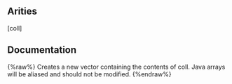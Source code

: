 ## Arities
[coll]

## Documentation
{%raw%}
Creates a new vector containing the contents of coll. Java arrays
  will be aliased and should not be modified.
{%endraw%}
